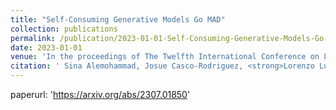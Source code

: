 ```yaml
---
title: "Self-Consuming Generative Models Go MAD"
collection: publications
permalink: /publication/2023-01-01-Self-Consuming-Generative-Models-Go-MAD
date: 2023-01-01
venue: 'In the proceedings of The Twelfth International Conference on Learning Representations'
citation: ' Sina Alemohammad, Josue Casco-Rodriguez, <strong>Lorenzo Luzi</strong>, Ahmed I. Humayun, Hossein Babaei, Daniel LeJeune, Ali Siahkoohi, and Richard Baraniuk. <a href="https://arxiv.org/abs/2307.01850">Self-Consuming Generative Models Go MAD</a>. In the proceedings of The Twelfth International Conference on Learning Representations, 2023.'
---
```

paperurl: 'https://arxiv.org/abs/2307.01850'